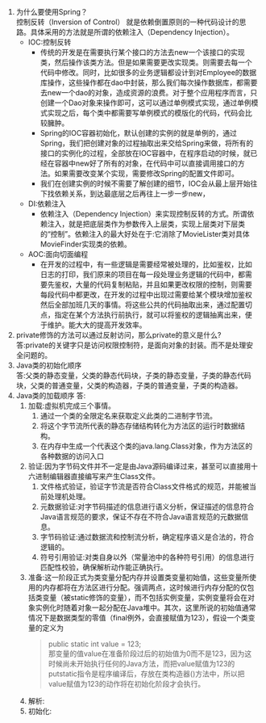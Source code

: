 1. 为什么要使用Spring？  
    控制反转（Inversion of Control） 就是依赖倒置原则的一种代码设计的思路。具体采用的方法就是所谓的依赖注入（Dependency Injection）。
    - IOC:控制反转  
        - 传统的开发是在需要执行某个接口的方法去new一个该接口的实现类，然后操作该类方法。但是如果需要更改实现类。则需要去每一个代码中修改。同时，比如很多的业务逻辑都设计到对Employee的数据库操作，这些操作都在dao中封装，那么我们每次操作数据库，都需要去new一个dao的对象，造成资源的浪费。对于整个应用程序而言，只创建一个Dao对象来操作即可，这可以通过单例模式实现，通过单例模式实现之后，每个类中都需要写单例模式的模版化的代码，代码会比较臃肿。  
        - Spring的IOC容器初始化，默认创建的实例的就是单例的，通过Spring，我们把创建对象的过程抽取出来交给Spring来做，将所有的接口的实例化的过程，全部放在IOC容器中，在程序启动的时候，就已经在容器中new好了所有的对象，在代码中可以直接调用接口的方法。如果需要改变某个实现，需要修改Spring的配置文件即可。  
        - 我们在创建实例的时候不需要了解创建的细节，IOC会从最上层开始往下找依赖关系，到达最底层之后再往上一步一步new，
    - DI:依赖注入
        - 依赖注入（Dependency Injection）来实现控制反转的方式。所谓依赖注入，就是把底层类作为参数传入上层类，实现上层类对下层类的“控制”。依赖注入的最大好处在于:它消除了MovieLister类对具体MovieFinder实现类的依赖。
    - AOC:面向切面编程
        - 在开发的过程中，有一些逻辑是需要经常被处理的，比如鉴权，比如日志的打印，我们原来的项目在每一段处理业务逻辑的代码中，都需要先鉴权，大量的代码复制粘贴，并且如果更改权限的控制，则需要每段代码中都更改，在开发的过程中出现过需要给某个模块增加鉴权然后全部加班几天的事情。将这些公共的代码抽取出来，通过配置切点，指定在某个方法执行前执行，就可以将鉴权的逻辑抽离出来，便于维护。能大大的提高开发效率。
2. private修饰的方法可以通过反射访问，那么private的意义是什么?  
    答:private的关键字只是访问权限控制符，是面向对象的封装。而不是处理安全问题的。
3. Java类的初始化顺序  
    答:父类的静态变量，父类的静态代码块，子类的静态变量，子类的静态代码块，父类的普通变量，父类的构造器，子类的普通变量，子类的构造器。
4. Java类的加载顺序
    答:
    1. 加载:虚拟机完成三个事情。
        1. 通过一个类的全限定名来获取定义此类的二进制字节流。
        2. 将这个字节流所代表的静态存储结构转化为方法区的运行时数据结构。
        3. 在内存中生成一个代表这个类的java.lang.Class对象，作为方法区的各种数据的访问入口
    2. 验证:因为字节码文件并不一定是由Java源码编译过来，甚至可以直接用十六进制编辑器直接编写来产生Class文件。
        1. 文件格式验证，验证字节流是否符合Class文件格式的规范，并能被当前处理机处理。
        2. 元数据验证:对字节码描述的信息进行语义分析，保证描述的信息符合Java语言规范的要求，保证不存在不符合Java语言规范的元数据信息。
        3. 字节码验证:通过数据流和控制流分析，确定程序语义是合法的，符合逻辑的。
        4. 符号引用验证:对类自身以外（常量池中的各种符号引用）的信息进行匹配性校验，确保解析动作能正确执行。
    3. 准备:这一阶段正式为类变量分配内存并设置类变量初始值，这些变量所使用的内存都将在方法区进行分配。强调两点，这时候进行内存分配的仅包括类变量（被static修饰的变量），而不包括实例变量，实例变量将会在对象实例化时随着对象一起分配在Java堆中。其次，这里所说的初始值通常情况下是数据类型的零值（final例外，会直接赋值为123），假设一个类变量的定义为
        > public static int value = 123;                  
那变量的值value在准备阶段过后的初始值为0而不是123，因为这时候尚未开始执行任何的Java方法，而把value赋值为123的putstatic指令是程序编译后，存放在类构造器<client>()方法中，所以把value赋值为123的动作将在初始化阶段才会执行。
    4. 解析:
    5. 初始化: